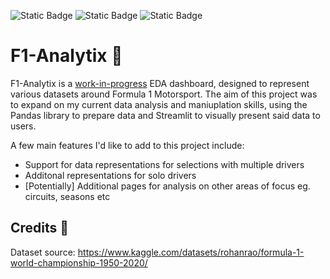 ![Static Badge](https://img.shields.io/badge/streamlit-white?style=flat&logo=Streamlit) ![Static Badge](https://img.shields.io/badge/pandas-white?style=flat&logo=Pandas&logoColor=%23150458) ![Static Badge](https://img.shields.io/badge/plotly-white?style=flat&logo=Plotly&logoColor=%233F4F75)



# F1-Analytix 🏁 
F1-Analytix is a <ins>work-in-progress</ins> EDA dashboard, designed to represent various datasets around Formula 1 Motorsport. The aim of this project was to expand on my current data analysis and maniuplation skills, using the Pandas library to prepare data and Streamlit to visually present said data to users.

A few main features I'd like to add to this project include:
  - Support for data representations for selections with multiple drivers
  - Additonal representations for solo drivers
  - [Potentially] Additional pages for analysis on other areas of focus eg. circuits, seasons etc

## Credits 🤍
Dataset source: https://www.kaggle.com/datasets/rohanrao/formula-1-world-championship-1950-2020/



